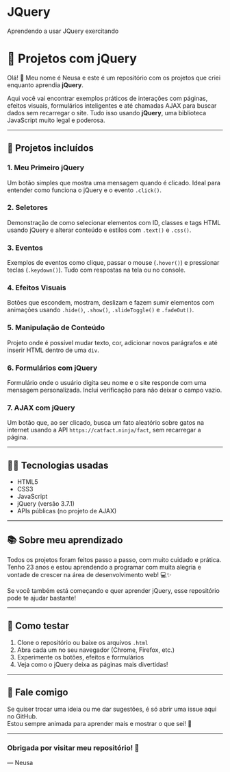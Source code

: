 # JQuery
Aprendendo a usar JQuery exercitando


# 🧠 Projetos com jQuery

Olá! 👋 Meu nome é Neusa e este é um repositório com os projetos que criei enquanto aprendia **jQuery**.

Aqui você vai encontrar exemplos práticos de interações com páginas, efeitos visuais, formulários inteligentes e até chamadas AJAX para buscar dados sem recarregar o site. Tudo isso usando **jQuery**, uma biblioteca JavaScript muito legal e poderosa.

---

## 🚀 Projetos incluídos

### 1. Meu Primeiro jQuery
Um botão simples que mostra uma mensagem quando é clicado. Ideal para entender como funciona o jQuery e o evento `.click()`.

### 2. Seletores
Demonstração de como selecionar elementos com ID, classes e tags HTML usando jQuery e alterar conteúdo e estilos com `.text()` e `.css()`.

### 3. Eventos
Exemplos de eventos como clique, passar o mouse (`.hover()`) e pressionar teclas (`.keydown()`). Tudo com respostas na tela ou no console.

### 4. Efeitos Visuais
Botões que escondem, mostram, deslizam e fazem sumir elementos com animações usando `.hide()`, `.show()`, `.slideToggle()` e `.fadeOut()`.

### 5. Manipulação de Conteúdo
Projeto onde é possível mudar texto, cor, adicionar novos parágrafos e até inserir HTML dentro de uma `div`.

### 6. Formulários com jQuery
Formulário onde o usuário digita seu nome e o site responde com uma mensagem personalizada. Inclui verificação para não deixar o campo vazio.

### 7. AJAX com jQuery
Um botão que, ao ser clicado, busca um fato aleatório sobre gatos na internet usando a API `https://catfact.ninja/fact`, sem recarregar a página.

---

## 👩‍💻 Tecnologias usadas

- HTML5
- CSS3
- JavaScript
- jQuery (versão 3.7.1)
- APIs públicas (no projeto de AJAX)

---

## 📚 Sobre meu aprendizado

Todos os projetos foram feitos passo a passo, com muito cuidado e prática.  
Tenho 23 anos e estou aprendendo a programar com muita alegria e vontade de crescer na área de desenvolvimento web! 💻✨

Se você também está começando e quer aprender jQuery, esse repositório pode te ajudar bastante!

---

## 📌 Como testar

1. Clone o repositório ou baixe os arquivos `.html`
2. Abra cada um no seu navegador (Chrome, Firefox, etc.)
3. Experimente os botões, efeitos e formulários
4. Veja como o jQuery deixa as páginas mais divertidas!

---

## 💬 Fale comigo

Se quiser trocar uma ideia ou me dar sugestões, é só abrir uma issue aqui no GitHub.  
Estou sempre animada para aprender mais e mostrar o que sei! 🌟

---

### Obrigada por visitar meu repositório! 💜  
— Neusa
